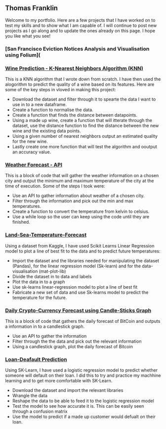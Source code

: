 ## Thomas Franklin
Welcome to my portfolio. Here are a few projects that I have worked on to test my skills and to show what I am capable of. I will continue to post new projects as I go along and to update the ones already on this page. I hope you like what you see!

### [San Francisco Eviction Notices Analysis and Visualisation using Folium](

### [Wine Prediction - K-Nearest Neighbors Algorithm (KNN)](https://github.com/tom10203/Wine-KNN)
This is a KNN algorithm that I wrote down from scratch. I have then used the alogorithm to predict the quality of a wine based on its features.
Here are some of the key steps in vloved in making this project:
- Download the dataset and filter through it to spearte the data I want to use in to a new dataframe.
- Create a function to normalise the data.
- Create a function that finds the distance between datapoints.
- Using a made up wine, create a function that will itterate through the dataset, use the distance function to find the distance between the new wine and the existing data points. 
- Using a given number of nearest neighbors output an estimated quality for the new wine.
- Lastly create one more function that will test the algorithm and ooutput an accuracy value.

### [Weather Forecast - API](https://github.com/tom10203/Weather-API)
This is a block of code that will gather the weather information on a chosen city and output the minimum and maximum temperature of the city at the time of execution.
Some of the steps I took were:
- Use an API to gather information about weather of a chosen city.
- Filter through the information and pick out the min and max temperatures.
- Create a function to convert the temperature from kelvin to celsius.
- Use a while loop so the user can keep using the code until they are finished.

### [Land-Sea-Temperature-Forecast](https://github.com/tom10203/Land-Sea-Temperature-Forecast)
Using a dataset from Kaggle, I have used Scikit Learns Linear Regression model to plot a line of best fit to the data and to predict future temperatures:
- Import the dataset and the libraries needed for manipulating the dataset (Pandas), for the linear regression model (Sk-learn) and for the data-visualisation (mat-plot-lib)
- Divide the dataset in to data and labels
- Plot the data in to a graph
- Use sk-learns linear-regression model to plot a line of best fit
- Fabricate a new set of data and use Sk-learns model to predict the temperature for the future.

### [Daily Crypto-Currency Forecast using Candle-Sticks Graph](https://github.com/tom10203/Crypto-daily-API-and-forecast)
This is a block of code that gathers the daily forecast of BitCoin and outputs a information in to a candlestick graph.
- Use an API to gather the information
- Filter through the the data and pick out the relevant information
- Using a candlestick graph, plot the daily forecast of Bitcoin

### [Loan-Deafault Prediction](https://github.com/tom10203/Loan-Deafault-Prediction-using-SKLearn-Logistic-Regression)
Using SK-Learn, I have used a logistic regression model to predict whether someone will default on their loan. I did this to try and practice my machhine learning and to get more comfortable with SK-Learn.
- Download the dataset and import the relevant libraries
- Wrangle the data
- Reshape the data to be able to feed it to the logistic regression model
- Test the model to see how accurate it is. This can be easily seen through a confusion matrix
- Use the model to predict if a made up customer would defualt on their loan.









